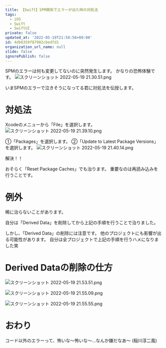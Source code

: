 ```yaml
---
title: 【Swift】SPM関係でエラーが出た時の対処法
tags:
  - iOS
  - Swift
  - SwiftUI
private: false
updated_at: '2022-05-19T21:58:56+09:00'
id: 4db6359f87902cbedfd1
organization_url_name: null
slide: false
ignorePublish: false
---
```

SPMのエラーは何も変更してないのに突然発生します。
かなりの恐怖体験です。
![スクリーンショット 2022-05-19 21.30.51.png](https://qiita-image-store.s3.ap-northeast-1.amazonaws.com/0/1745371/8eb51c5a-cd67-fe52-d6de-dd3cf498a986.png)

いまSPMのエラーで泣きそうになってる君に対処法を伝授します。

# 対処法
Xcodeのメニューから「File」を選択します。
![スクリーンショット 2022-05-19 21.39.10.png](https://qiita-image-store.s3.ap-northeast-1.amazonaws.com/0/1745371/0e40b5e8-7434-d6ca-80ca-4bb4bf6e7e83.png)

①「Packages」を選択します。
②「Update to Latest Package Versions」を選択します。
![スクリーンショット 2022-05-19 21.40.14.png](https://qiita-image-store.s3.ap-northeast-1.amazonaws.com/0/1745371/490569f5-d7fd-76ce-d32e-4b3b905c586b.png)

解決！！

おそらく「Reset Package Caches」でも治ります。
重要なのは再読み込みを行うことです。



# 例外
稀に治らないことがあります。

自分は「Derived Data」を削除してから上記の手順を行うことで治りました。

しかし、「Derived Data」の削除には注意です。
他のプロジェクトにも影響が出る可能性があります。
自分は全プロジェクトで上記の手順を行うハメになりました笑

# Derived Dataの削除の仕方
![スクリーンショット 2022-05-19 21.53.51.png](https://qiita-image-store.s3.ap-northeast-1.amazonaws.com/0/1745371/4db33908-40d5-cec1-af4d-c1ac290b68bf.png)

![スクリーンショット 2022-05-19 21.55.09.png](https://qiita-image-store.s3.ap-northeast-1.amazonaws.com/0/1745371/66a45702-5436-fc08-713e-face6f0cde88.png)

![スクリーンショット 2022-05-19 21.55.55.png](https://qiita-image-store.s3.ap-northeast-1.amazonaws.com/0/1745371/d711c665-3fec-b55c-7870-8e8a39ed6f3b.png)

# おわり
コード以外のエラーって、怖いな～怖いな～…なんか嫌だなあ～
(稲川淳二風)
